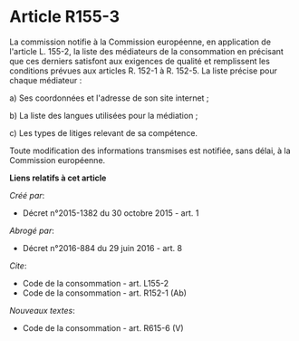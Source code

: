 # Article R155-3

La commission notifie à la Commission européenne, en application de l'article L. 155-2, la liste des médiateurs de la
consommation en précisant que ces derniers satisfont aux exigences de qualité et remplissent les conditions prévues aux
articles R. 152-1 à R. 152-5. La liste précise pour chaque médiateur : 

a) Ses coordonnées et l'adresse de son site internet ; 

b) La liste des langues utilisées pour la médiation ; 

c) Les types de litiges relevant de sa compétence. 

Toute modification des informations transmises est notifiée, sans délai, à la Commission européenne.

**Liens relatifs à cet article**

_Créé par_:

  - Décret n°2015-1382 du 30 octobre 2015 - art. 1

_Abrogé par_:

  - Décret n°2016-884 du 29 juin 2016 - art. 8

_Cite_:

  - Code de la consommation - art. L155-2
  - Code de la consommation - art. R152-1 (Ab)

_Nouveaux textes_:

  - Code de la consommation - art. R615-6 (V)
